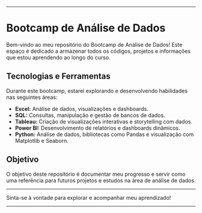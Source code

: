 

---

# Bootcamp de Análise de Dados

Bem-vindo ao meu repositório do Bootcamp de Análise de Dados! Este espaço é dedicado a armazenar todos os códigos, projetos e informações que estou aprendendo ao longo do curso.

## Tecnologias e Ferramentas

Durante este bootcamp, estarei explorando e desenvolvendo habilidades nas seguintes áreas:

- **Excel:** Análise de dados, visualizações e dashboards.
- **SQL:** Consultas, manipulação e gestão de bancos de dados.
- **Tableau:** Criação de visualizações interativas e storytelling com dados.
- **Power BI:** Desenvolvimento de relatórios e dashboards dinâmicos.
- **Python:** Análise de dados, bibliotecas como Pandas e visualização com Matplotlib e Seaborn.

## Objetivo

O objetivo deste repositório é documentar meu progresso e servir como uma referência para futuros projetos e estudos na área de análise de dados.

---

Sinta-se à vontade para explorar e acompanhar meu aprendizado!

---
